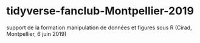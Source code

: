 # tidyverse-fanclub-Montpellier-2019
support de la formation manipulation de données et figures sous R (Cirad, Montpellier, 6 juin 2019)

